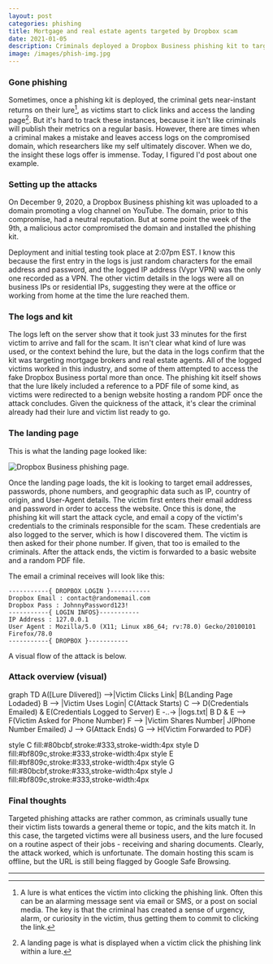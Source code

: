 ```yaml
---
layout: post
categories: phishing
title: Mortgage and real estate agents targeted by Dropbox scam
date: 2021-01-05
description: Criminals deployed a Dropbox Business phishing kit to target mortgage and real estate employees. The kit achieved near-instant results.
image: /images/phish-img.jpg
---
```


### Gone phishing

Sometimes, once a phishing kit is deployed, the criminal gets near-instant returns on their lure[^1], as victims start to click links and access the landing page[^2]. But it's hard to track these instances, because it isn't like criminals will publish their metrics on a regular basis. However, there are times when a criminal makes a mistake and leaves access logs on the compromised domain, which researchers like my self ultimately discover. When we do, the insight these logs offer is immense. Today, I figured I'd post about one example.

### Setting up the attacks

On December 9, 2020, a Dropbox Business phishing kit was uploaded to a domain promoting a vlog channel on YouTube. The domain, prior to this compromise, had a neutral reputation. But at some point the week of the 9th, a malicious actor compromised the domain and installed the phishing kit.

Deployment and initial testing took place at 2:07pm EST. I know this because the first entry in the logs is just random characters for the email address and password, and the logged IP address (Vypr VPN) was the only one recorded as a VPN. The other victim details in the logs were all on business IPs or residential IPs, suggesting they were at the office or working from home at the time the lure reached them.

### The logs and kit

The logs left on the server show that it took just 33 minutes for the first victim to arrive and fall for the scam. It isn't clear what kind of lure was used, or the context behind the lure, but the data in the logs confirm that the kit was targeting mortgage brokers and real estate agents. All of the logged victims worked in this industry, and some of them attempted to access the fake Dropbox Business portal more than once. The phishing kit itself shows that the lure likely included a reference to a PDF file of some kind, as victims were redirected to a benign website hosting a random PDF once the attack concludes. Given the quickness of the attack, it's clear the criminal already had their lure and victim list ready to go.

### The landing page

This is what the landing page looked like:

![Dropbox Business phishing page.][img1]

Once the landing page loads, the kit is looking to target email addresses, passwords, phone numbers, and geographic data such as IP, country of origin, and User-Agent details. The victim first enters their email address and password in order to access the website. Once this is done, the phishing kit will start the attack cycle, and email a copy of the victim's credentials to the criminals responsible for the scam. These credentials are also logged to the server, which is how I discovered them. The victim is then asked for their phone number. If given, that too is emailed to the criminals. After the attack ends, the victim is forwarded to a basic website and a random PDF file.

The email a criminal receives will look like this:

```
-----------{ DROPBOX LOGIN }-----------
Dropbox Email : contact@randomemail.com
Dropbox Pass : JohnnyPassword123!
-----------{ LOGIN INFOS}-----------
IP Address : 127.0.0.1
User Agent : Mozilla/5.0 (X11; Linux x86_64; rv:78.0) Gecko/20100101 Firefox/78.0
-----------{ DROPBOX }-----------
```

A visual flow of the attack is below.

### Attack overview (visual)
<script src="https://cdn.jsdelivr.net/npm/mermaid/dist/mermaid.min.js"></script>
<script>mermaid.initialize({startOnLoad:true});</script>

<div class="mermaid">
graph TD
A([Lure Dlivered])
-->|Victim Clicks Link| B{Landing Page Lodaded}
B --> |Victim Uses Login| C(Attack Starts)
C --> D(Credentials Emailed) & E(Credentials Logged to Server)
E -..-> |logs.txt| B
D & E --> F(Victim Asked for Phone Number)
F --> |Victim Shares Number| J(Phone Number Emailed)
J --> G(Attack Ends)
G --> H(Victim Forwarded to PDF)

style C fill:#80bcbf,stroke:#333,stroke-width:4px
style D fill:#bf809c,stroke:#333,stroke-width:4px
style E fill:#bf809c,stroke:#333,stroke-width:4px
style G fill:#80bcbf,stroke:#333,stroke-width:4px
style J fill:#bf809c,stroke:#333,stroke-width:4px
</div>

### Final thoughts

Targeted phishing attacks are rather common, as criminals usually tune their victim lists towards a general theme or topic, and the kits match it. In this case, the targeted victims were all business users, and the lure focused on a routine aspect of their jobs - receiving and sharing documents. Clearly, the attack worked, which is unfortunate. The domain hosting this scam is offline, but the URL is still being flagged by Google Safe Browsing.

---
[^1]: A lure is what entices the victim into clicking the phishing link. Often this can be an alarming message sent via email or SMS, or a post on social media. The key is that the criminal has created a sense of urgency, alarm, or curiosity in the victim, thus getting them to commit to clicking the link.

[^2]: A landing page is what is displayed when a victim click the phishing link within a lure.

[img1]:https://steved3.io/images/posts/dropbox_example.jpg
